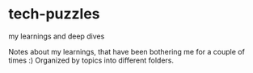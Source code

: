 # tech-puzzles
my learnings and deep dives

Notes about my learnings, that have been bothering me for a couple of times :)
Organized by topics into different folders.
